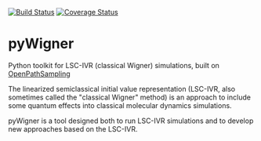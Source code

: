 [![Build Status](https://travis-ci.org/dynamiq-md/pyWigner.svg?branch=master)](https://travis-ci.org/dynamiq-md/pyWigner)
[![Coverage Status](https://coveralls.io/repos/github/dynamiq-md/pyWigner/badge.svg)](https://coveralls.io/github/dynamiq-md/pyWigner)

# pyWigner
Python toolkit for LSC-IVR (classical Wigner) simulations, built on
[OpenPathSampling](http://www.openpathsampling.org)

The linearized semiclassical initial value representation (LSC-IVR, also
sometimes called the "classical Wigner" method) is an approach to include
some quantum effects into classical molecular dynamics simulations.

pyWigner is a tool designed both to run LSC-IVR simulations and to develop
new approaches based on the LSC-IVR.
